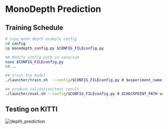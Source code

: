 # MonoDepth Prediction

## Training Schedule

```bash
# copy mono depth example config
cd config
cp monodepth_config.py $CONFIG_FILEconfig.py

## Modify config path in nano/vim
nano $CONFIG_FILEconfig.py
cd ..

## train the model
./launcher/train.sh  --config/$CONFIG_FILEconfig.py 0 $experiment_name # validation goes along

## produce validation/test result
./launcher/eval.sh --config/$CONFIG_FILEconfig.py 0 $CHECKPOINT_PATH validation/test
```

## Testing on KITTI
![depth_prediction](depth_prediction.gif)